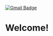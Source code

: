 [![Gmail Badge](https://img.shields.io/badge/Gmail-d14836?style=flat-square&logo=Gmail&logoColor=white&link=mailto:strongest0502@gmail.com)](mailto:strongest0502@gmail.com)

# Welcome!

<!--
**kangmincho1/kangmincho1** is a ✨ _special_ ✨ repository because its `README.md` (this file) appears on your GitHub profile.

Here are some ideas to get you started:

[![github stats](https://github-readme-stats.vercel.app/api?username={깃헙 이름(string)})](https://github.com/anuraghazra/github-readme-stats)
